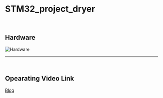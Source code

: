 # STM32_project_dryer
<br />

## Hardware 
![Hardware](https://github.com/yujuhwan/STM32_project_dryer/assets/95038030/5bd675cd-19c6-44c9-947b-36d04011a4cd)

---

<br />

## Opearating Video Link
[Blog](https://blog.naver.com/u_j00/223110751645)



 
  
